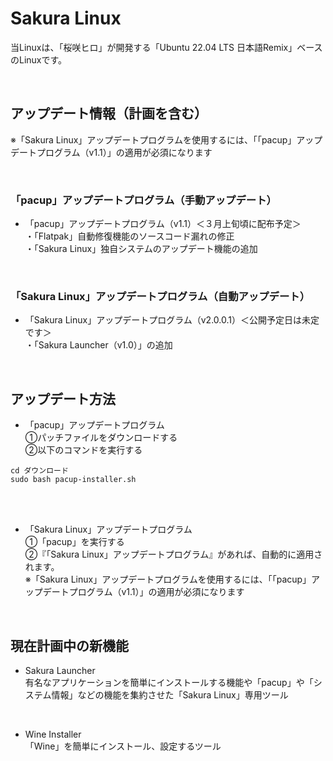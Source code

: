 # Sakura Linux<br>
当Linuxは、「桜咲ヒロ」が開発する「Ubuntu 22.04 LTS 日本語Remix」ベースのLinuxです。<br>

<br>

## アップデート情報（計画を含む）<br>
※「Sakura Linux」アップデートプログラムを使用するには、「「pacup」アップデートプログラム（v1.1）」の適用が必須になります<br>

<br>

### 「pacup」アップデートプログラム（手動アップデート）<br>
- 「pacup」アップデートプログラム（v1.1）＜３月上旬頃に配布予定＞<br>
・「Flatpak」自動修復機能のソースコード漏れの修正<br>
・「Sakura Linux」独自システムのアップデート機能の追加<br>

<br>

### 「Sakura Linux」アップデートプログラム（自動アップデート）<br>
- 「Sakura Linux」アップデートプログラム（v2.0.0.1）＜公開予定日は未定です＞<br>
・「Sakura Launcher（v1.0）」の追加<br>

<br>

## アップデート方法<br>
- 「pacup」アップデートプログラム<br>
①パッチファイルをダウンロードする<br>
②以下のコマンドを実行する
```
cd ダウンロード
sudo bash pacup-installer.sh
```

<br>
<br>

- 「Sakura Linux」アップデートプログラム<br>
①「pacup」を実行する<br>
②『「Sakura Linux」アップデートプログラム』があれば、自動的に適用されます。<br>
※「Sakura Linux」アップデートプログラムを使用するには、「「pacup」アップデートプログラム（v1.1）」の適用が必須になります<br>

<br>

## 現在計画中の新機能<br>
- Sakura Launcher<br>
有名なアプリケーションを簡単にインストールする機能や「pacup」や「システム情報」などの機能を集約させた「Sakura Linux」専用ツール<br>

<br>

- Wine Installer<br>
「Wine」を簡単にインストール、設定するツール<br>
